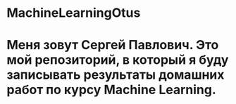 # MachineLearningOtus

# Меня зовут Сергей Павлович. Это мой репозиторий, в который я буду записывать результаты домашних работ по курсу Machine Learning.
